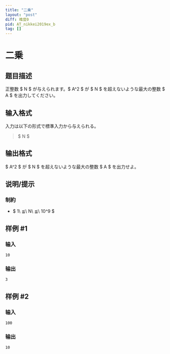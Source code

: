 ```yaml
---
title: "二乗"
layout: "post"
diff: 难度0
pid: AT_nikkei2019ex_b
tag: []
---
```


# 二乗

## 题目描述

[problemUrl]: https://atcoder.jp/contests/nikkei2019-ex/tasks/nikkei2019ex_b

正整数 $ N $ が与えられます。$ A^2 $ が $ N $ を超えないような最大の整数 $ A $ を出力してください。

## 输入格式

入力は以下の形式で標準入力から与えられる。

> $ N $

## 输出格式

$ A^2 $ が $ N $ を超えないような最大の整数 $ A $ を出力せよ。

## 说明/提示

### 制約

- $ 1\ ≦\ N\ ≦\ 10^9 $

## 样例 #1

### 输入

```
10
```

### 输出

```
3
```

## 样例 #2

### 输入

```
100
```

### 输出

```
10
```

